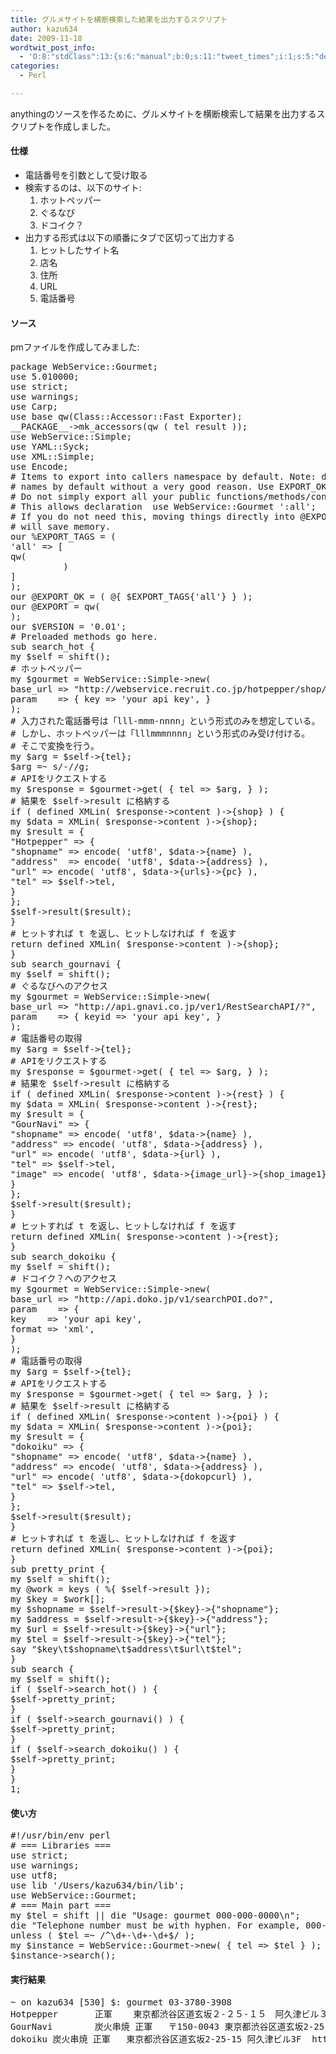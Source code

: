 ```yaml
---
title: グルメサイトを横断検索した結果を出力するスクリプト
author: kazu634
date: 2009-11-18
wordtwit_post_info:
  - 'O:8:"stdClass":13:{s:6:"manual";b:0;s:11:"tweet_times";i:1;s:5:"delay";i:0;s:7:"enabled";i:1;s:10:"separation";s:2:"60";s:7:"version";s:3:"3.7";s:14:"tweet_template";b:0;s:6:"status";i:2;s:6:"result";a:0:{}s:13:"tweet_counter";i:2;s:13:"tweet_log_ids";a:1:{i:0;i:4931;}s:9:"hash_tags";a:0:{}s:8:"accounts";a:1:{i:0;s:7:"kazu634";}}'
categories:
  - Perl

---
```

<div class="section">
<p>
    anythingのソースを作るために、グルメサイトを横断検索して結果を出力するスクリプトを作成しました。
</p>
  
<h4>
    仕様
</h4>
  
<ul>
<li>
      電話番号を引数として受け取る
</li>
<li>
      検索するのは、以下のサイト: <ol>
<li>
          ホットペッパー
</li>
<li>
          ぐるなび
</li>
<li>
          ドコイク？
</li>
</ol>
</li>
    
<li>
      出力する形式は以下の順番にタブで区切って出力する <ol>
<li>
          ヒットしたサイト名
</li>
<li>
          店名
</li>
<li>
          住所
</li>
<li>
          URL
</li>
<li>
          電話番号
</li>
</ol>
</li>
</ul>
  
<h4>
    ソース
</h4>
  
<p>
    pmファイルを作成してみました:
</p>
  
<pre class="syntax-highlight">
<span class="synStatement">package</span><span class="synType"> WebService::Gourmet;</span>
<span class="synStatement">use </span><span class="synConstant">5.010000</span>;
<span class="synStatement">use strict</span>;
<span class="synStatement">use warnings</span>;
<span class="synStatement">use </span>Carp;
<span class="synStatement">use base</span> <span class="synConstant">qw(Class::Accessor::Fast Exporter)</span>;
__PACKAGE__-&#62;mk_accessors(qw ( tel result ));
<span class="synStatement">use </span>WebService::Simple;
<span class="synStatement">use </span>YAML::Syck;
<span class="synStatement">use </span>XML::Simple;
<span class="synStatement">use </span>Encode;
<span class="synComment"># Items to export into callers namespace by default. Note: do not export</span>
<span class="synComment"># names by default without a very good reason. Use EXPORT_OK instead.</span>
<span class="synComment"># Do not simply export all your public functions/methods/constants.</span>
<span class="synComment"># This allows declaration	use WebService::Gourmet ':all';</span>
<span class="synComment"># If you do not need this, moving things directly into @EXPORT or @EXPORT_OK</span>
<span class="synComment"># will save memory.</span>
<span class="synStatement">our</span> <span class="synIdentifier">%EXPORT_TAGS</span> = (
<span class="synConstant">'all'</span> =&#62; [
<span class="synConstant">qw(</span>
<span class="synConstant">          )</span>
]
);
<span class="synStatement">our</span> <span class="synIdentifier">@EXPORT_OK</span> = ( @{ <span class="synIdentifier">$EXPORT_TAGS</span>{<span class="synConstant">'all'</span>} } );
<span class="synStatement">our</span> <span class="synIdentifier">@EXPORT</span> = <span class="synConstant">qw(</span>
<span class="synConstant">)</span>;
<span class="synStatement">our</span> <span class="synIdentifier">$VERSION</span> = <span class="synConstant">'0.01'</span>;
<span class="synComment"># Preloaded methods go here.</span>
<span class="synStatement">sub</span><span class="synIdentifier"> search_hot </span>{
<span class="synStatement">my</span> <span class="synIdentifier">$self</span> = <span class="synStatement">shift</span>();
<span class="synComment"># ホットペッパー</span>
<span class="synStatement">my</span> <span class="synIdentifier">$gourmet</span> = WebService::Simple-&#62;<span class="synStatement">new</span>(
<span class="synConstant">base_url </span>=&#62; <span class="synConstant">&#34;http://webservice.recruit.co.jp/hotpepper/shop/v1/&#34;</span>,
<span class="synConstant">param    </span>=&#62; { <span class="synConstant">key </span>=&#62; <span class="synConstant">'your api key'</span>, }
);
<span class="synComment"># 入力された電話番号は「lll-mmm-nnnn」という形式のみを想定している。</span>
<span class="synComment"># しかし、ホットペッパーは「lllmmmnnnn」という形式のみ受け付ける。</span>
<span class="synComment"># そこで変換を行う。</span>
<span class="synStatement">my</span> <span class="synIdentifier">$arg</span> = <span class="synIdentifier">$self</span>-&#62;{tel};
<span class="synIdentifier">$arg</span> =~ <span class="synStatement">s/</span><span class="synConstant">-</span><span class="synStatement">//g</span>;
<span class="synComment"># APIをリクエストする</span>
<span class="synStatement">my</span> <span class="synIdentifier">$response</span> = <span class="synIdentifier">$gourmet</span>-&#62;get( { <span class="synConstant">tel </span>=&#62; <span class="synIdentifier">$arg</span>, } );
<span class="synComment"># 結果を $self-&#62;result に格納する</span>
<span class="synStatement">if</span> ( <span class="synStatement">defined</span> XMLin( <span class="synIdentifier">$response</span>-&#62;content )-&#62;{shop} ) {
<span class="synStatement">my</span> <span class="synIdentifier">$data</span> = XMLin( <span class="synIdentifier">$response</span>-&#62;content )-&#62;{shop};
<span class="synStatement">my</span> <span class="synIdentifier">$result</span> = {
<span class="synConstant">&#34;Hotpepper&#34;</span> =&#62; {
<span class="synConstant">&#34;shopname&#34;</span> =&#62; encode( <span class="synConstant">'utf8'</span>, <span class="synIdentifier">$data</span>-&#62;{name} ),
<span class="synConstant">&#34;address&#34;</span>  =&#62; encode( <span class="synConstant">'utf8'</span>, <span class="synIdentifier">$data</span>-&#62;{address} ),
<span class="synConstant">&#34;url&#34;</span> =&#62; encode( <span class="synConstant">'utf8'</span>, <span class="synIdentifier">$data</span>-&#62;{urls}-&#62;{pc} ),
<span class="synConstant">&#34;tel&#34;</span> =&#62; <span class="synIdentifier">$self</span>-&#62;tel,
}
};
<span class="synIdentifier">$self</span>-&#62;result(<span class="synIdentifier">$result</span>);
}
<span class="synComment"># ヒットすれば t を返し、ヒットしなければ f を返す</span>
<span class="synStatement">return</span> <span class="synStatement">defined</span> XMLin( <span class="synIdentifier">$response</span>-&#62;content )-&#62;{shop};
}
<span class="synStatement">sub</span><span class="synIdentifier"> search_gournavi </span>{
<span class="synStatement">my</span> <span class="synIdentifier">$self</span> = <span class="synStatement">shift</span>();
<span class="synComment"># ぐるなびへのアクセス</span>
<span class="synStatement">my</span> <span class="synIdentifier">$gourmet</span> = WebService::Simple-&#62;<span class="synStatement">new</span>(
<span class="synConstant">base_url </span>=&#62; <span class="synConstant">&#34;http://api.gnavi.co.jp/ver1/RestSearchAPI/?&#34;</span>,
<span class="synConstant">param    </span>=&#62; { <span class="synConstant">keyid </span>=&#62; <span class="synConstant">'your api key'</span>, }
);
<span class="synComment"># 電話番号の取得</span>
<span class="synStatement">my</span> <span class="synIdentifier">$arg</span> = <span class="synIdentifier">$self</span>-&#62;{tel};
<span class="synComment"># APIをリクエストする</span>
<span class="synStatement">my</span> <span class="synIdentifier">$response</span> = <span class="synIdentifier">$gourmet</span>-&#62;get( { <span class="synConstant">tel </span>=&#62; <span class="synIdentifier">$arg</span>, } );
<span class="synComment"># 結果を $self-&#62;result に格納する</span>
<span class="synStatement">if</span> ( <span class="synStatement">defined</span> XMLin( <span class="synIdentifier">$response</span>-&#62;content )-&#62;{rest} ) {
<span class="synStatement">my</span> <span class="synIdentifier">$data</span> = XMLin( <span class="synIdentifier">$response</span>-&#62;content )-&#62;{rest};
<span class="synStatement">my</span> <span class="synIdentifier">$result</span> = {
<span class="synConstant">&#34;GourNavi&#34;</span> =&#62; {
<span class="synConstant">&#34;shopname&#34;</span> =&#62; encode( <span class="synConstant">'utf8'</span>, <span class="synIdentifier">$data</span>-&#62;{name} ),
<span class="synConstant">&#34;address&#34;</span> =&#62; encode( <span class="synConstant">'utf8'</span>, <span class="synIdentifier">$data</span>-&#62;{address} ),
<span class="synConstant">&#34;url&#34;</span> =&#62; encode( <span class="synConstant">'utf8'</span>, <span class="synIdentifier">$data</span>-&#62;{url} ),
<span class="synConstant">&#34;tel&#34;</span> =&#62; <span class="synIdentifier">$self</span>-&#62;tel,
<span class="synConstant">&#34;image&#34;</span> =&#62; encode( <span class="synConstant">'utf8'</span>, <span class="synIdentifier">$data</span>-&#62;{image_url}-&#62;{shop_image1} ),
}
};
<span class="synIdentifier">$self</span>-&#62;result(<span class="synIdentifier">$result</span>);
}
<span class="synComment"># ヒットすれば t を返し、ヒットしなければ f を返す</span>
<span class="synStatement">return</span> <span class="synStatement">defined</span> XMLin( <span class="synIdentifier">$response</span>-&#62;content )-&#62;{rest};
}
<span class="synStatement">sub</span><span class="synIdentifier"> search_dokoiku </span>{
<span class="synStatement">my</span> <span class="synIdentifier">$self</span> = <span class="synStatement">shift</span>();
<span class="synComment"># ドコイク？へのアクセス</span>
<span class="synStatement">my</span> <span class="synIdentifier">$gourmet</span> = WebService::Simple-&#62;<span class="synStatement">new</span>(
<span class="synConstant">base_url </span>=&#62; <span class="synConstant">&#34;http://api.doko.jp/v1/searchPOI.do?&#34;</span>,
<span class="synConstant">param    </span>=&#62; {
<span class="synConstant">key    </span>=&#62; <span class="synConstant">'your api key'</span>,
<span class="synConstant">format </span>=&#62; <span class="synConstant">'xml'</span>,
}
);
<span class="synComment"># 電話番号の取得</span>
<span class="synStatement">my</span> <span class="synIdentifier">$arg</span> = <span class="synIdentifier">$self</span>-&#62;{tel};
<span class="synComment"># APIをリクエストする</span>
<span class="synStatement">my</span> <span class="synIdentifier">$response</span> = <span class="synIdentifier">$gourmet</span>-&#62;get( { <span class="synConstant">tel </span>=&#62; <span class="synIdentifier">$arg</span>, } );
<span class="synComment"># 結果を $self-&#62;result に格納する</span>
<span class="synStatement">if</span> ( <span class="synStatement">defined</span> XMLin( <span class="synIdentifier">$response</span>-&#62;content )-&#62;{poi} ) {
<span class="synStatement">my</span> <span class="synIdentifier">$data</span> = XMLin( <span class="synIdentifier">$response</span>-&#62;content )-&#62;{poi};
<span class="synStatement">my</span> <span class="synIdentifier">$result</span> = {
<span class="synConstant">&#34;dokoiku&#34;</span> =&#62; {
<span class="synConstant">&#34;shopname&#34;</span> =&#62; encode( <span class="synConstant">'utf8'</span>, <span class="synIdentifier">$data</span>-&#62;{name} ),
<span class="synConstant">&#34;address&#34;</span> =&#62; encode( <span class="synConstant">'utf8'</span>, <span class="synIdentifier">$data</span>-&#62;{address} ),
<span class="synConstant">&#34;url&#34;</span> =&#62; encode( <span class="synConstant">'utf8'</span>, <span class="synIdentifier">$data</span>-&#62;{dokopcurl} ),
<span class="synConstant">&#34;tel&#34;</span> =&#62; <span class="synIdentifier">$self</span>-&#62;tel,
}
};
<span class="synIdentifier">$self</span>-&#62;result(<span class="synIdentifier">$result</span>);
}
<span class="synComment"># ヒットすれば t を返し、ヒットしなければ f を返す</span>
<span class="synStatement">return</span> <span class="synStatement">defined</span> XMLin( <span class="synIdentifier">$response</span>-&#62;content )-&#62;{poi};
}
<span class="synStatement">sub</span><span class="synIdentifier"> pretty_print </span>{
<span class="synStatement">my</span> <span class="synIdentifier">$self</span> = <span class="synStatement">shift</span>();
<span class="synStatement">my</span> <span class="synIdentifier">@work</span> = <span class="synStatement">keys</span> ( %{ <span class="synIdentifier">$self</span>-&#62;result });
<span class="synStatement">my</span> <span class="synIdentifier">$key</span> = <span class="synIdentifier">$work</span>[<span class="synConstant"></span>];
<span class="synStatement">my</span> <span class="synIdentifier">$shopname</span> = <span class="synIdentifier">$self</span>-&#62;result-&#62;{<span class="synIdentifier">$key</span>}-&#62;{<span class="synConstant">&#34;shopname&#34;</span>};
<span class="synStatement">my</span> <span class="synIdentifier">$address</span> = <span class="synIdentifier">$self</span>-&#62;result-&#62;{<span class="synIdentifier">$key</span>}-&#62;{<span class="synConstant">&#34;address&#34;</span>};
<span class="synStatement">my</span> <span class="synIdentifier">$url</span> = <span class="synIdentifier">$self</span>-&#62;result-&#62;{<span class="synIdentifier">$key</span>}-&#62;{<span class="synConstant">&#34;url&#34;</span>};
<span class="synStatement">my</span> <span class="synIdentifier">$tel</span> = <span class="synIdentifier">$self</span>-&#62;result-&#62;{<span class="synIdentifier">$key</span>}-&#62;{<span class="synConstant">&#34;tel&#34;</span>};
say <span class="synConstant">&#34;</span><span class="synIdentifier">$key</span><span class="synSpecial">\t</span><span class="synIdentifier">$shopname</span><span class="synSpecial">\t</span><span class="synIdentifier">$address</span><span class="synSpecial">\t</span><span class="synIdentifier">$url</span><span class="synSpecial">\t</span><span class="synIdentifier">$tel</span><span class="synConstant">&#34;</span>;
}
<span class="synStatement">sub</span><span class="synIdentifier"> search </span>{
<span class="synStatement">my</span> <span class="synIdentifier">$self</span> = <span class="synStatement">shift</span>();
<span class="synStatement">if</span> ( <span class="synIdentifier">$self</span>-&#62;search_hot() ) {
<span class="synIdentifier">$self</span>-&#62;pretty_print;
}
<span class="synStatement">if</span> ( <span class="synIdentifier">$self</span>-&#62;search_gournavi() ) {
<span class="synIdentifier">$self</span>-&#62;pretty_print;
}
<span class="synStatement">if</span> ( <span class="synIdentifier">$self</span>-&#62;search_dokoiku() ) {
<span class="synIdentifier">$self</span>-&#62;pretty_print;
}
}
<span class="synConstant">1</span>;
</pre>
  
<h4>
    使い方
</h4>
  
<pre class="syntax-highlight">
<span class="synPreProc">#!/usr/bin/env perl</span>
<span class="synComment"># === Libraries ===</span>
<span class="synStatement">use strict</span>;
<span class="synStatement">use warnings</span>;
<span class="synStatement">use utf8</span>;
<span class="synStatement">use lib</span> <span class="synConstant">'/Users/kazu634/bin/lib'</span>;
<span class="synStatement">use </span>WebService::Gourmet;
<span class="synComment"># === Main part ===</span>
<span class="synStatement">my</span> <span class="synIdentifier">$tel</span> = <span class="synStatement">shift</span> || <span class="synStatement">die</span> <span class="synConstant">&#34;Usage: gourmet 000-000-0000</span><span class="synSpecial">\n</span><span class="synConstant">&#34;</span>;
<span class="synStatement">die</span> <span class="synConstant">&#34;Telephone number must be with hyphen. For example, 000-000-0000&#34;</span>
<span class="synStatement">unless</span> ( <span class="synIdentifier">$tel</span> =~<span class="synStatement"> /</span><span class="synConstant">^</span><span class="synSpecial">\d+</span><span class="synConstant">-</span><span class="synSpecial">\d+</span><span class="synConstant">-</span><span class="synSpecial">\d+</span><span class="synConstant">$</span><span class="synStatement">/</span> );
<span class="synStatement">my</span> <span class="synIdentifier">$instance</span> = WebService::Gourmet-&#62;<span class="synStatement">new</span>( { <span class="synConstant">tel </span>=&#62; <span class="synIdentifier">$tel</span> } );
<span class="synIdentifier">$instance</span>-&#62;search();
</pre>
  
<h4>
    実行結果
</h4>
  
<pre class="syntax-highlight">
~ on kazu634 <span class="synStatement">[</span><span class="synConstant">530</span><span class="synStatement">]</span> $: gourmet <span class="synConstant">03-3780-3908</span>
Hotpepper       正軍    東京都渋谷区道玄坂２-２５-１５　阿久津ビル３Ｆ        http://www.hotpepper.jp/strJ000062726/?<span class="synIdentifier">vos</span>=nhppalsa000016      <span class="synConstant">03-3780-3908</span>
GourNavi        炭火串焼 正軍   〒<span class="synConstant">150-0043</span> 東京都渋谷区道玄坂<span class="synConstant">2-25-15</span> 阿久津ビル3F       http://<span class="synStatement">r</span>.gnavi.co.jp/b418500/?<span class="synIdentifier">ak</span>=VMPVyGdfIVYCrk8cr02oSYEV7QXvr8jhUTdC%2Ba4dsB8%3D      <span class="synConstant">03-3780-3908</span>
dokoiku 炭火串焼 正軍   東京都渋谷区道玄坂<span class="synConstant">2-25-15</span> 阿久津ビル3F  http://www.doko.jp/search/shop/sc70016616/?<span class="synIdentifier">vos</span>=apidoko1        <span class="synConstant">03-3780-3908</span>
</pre>
</div>
